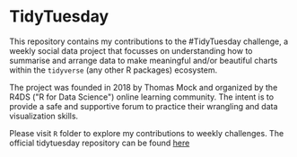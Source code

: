 # TidyTuesday

This repository contains my contributions to the #TidyTuesday challenge, a weekly social data project that focusses on understanding how to summarise and arrange data to make meaningful and/or beautiful charts within the ```tidyverse``` (any other R packages) ecosystem.

The project was founded in 2018 by Thomas Mock and organized by the R4DS ("R for Data Science") online learning community. The intent is to provide a safe and supportive forum to practice their wrangling and data visualization skills.

Please visit ```R``` folder to explore my contributions to weekly challenges. The official tidytuesday repository can be found [here](https://github.com/rfordatascience/tidytuesday)
